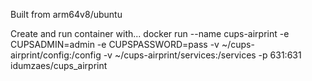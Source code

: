 Built from arm64v8/ubuntu

Create and run container with...
docker run --name cups-airprint -e CUPSADMIN=admin -e CUPSPASSWORD=pass -v ~/cups-airprint/config:/config -v ~/cups-airprint/services:/services -p 631:631 idumzaes/cups_airprint
